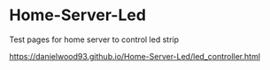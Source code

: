 # Home-Server-Led

Test pages for home server to control led strip

https://danielwood93.github.io/Home-Server-Led/led_controller.html
